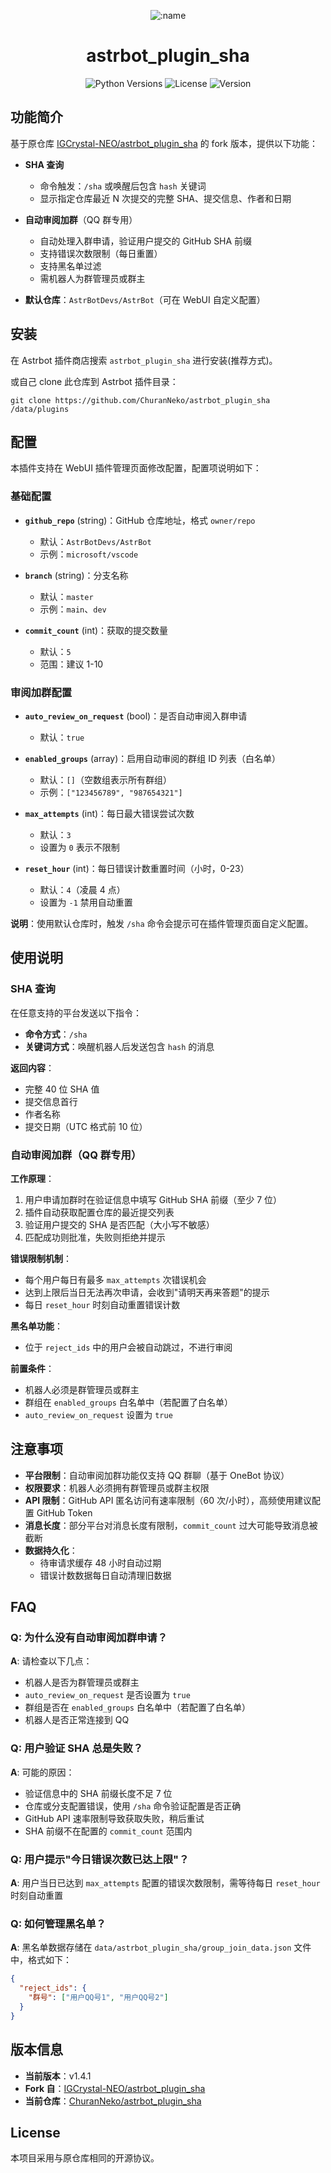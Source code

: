 <div align="center">

![:name](https://count.getloli.com/@astrbot_plugin_sha?name=astrbot_plugin_sha&theme=minecraft&padding=6&offset=0&align=top&scale=1&pixelated=1&darkmode=auto)

# astrbot_plugin_sha

![Python Versions](https://img.shields.io/badge/python-3.8%20%7C%203.9%20%7C%203.10-blue)
![License](https://img.shields.io/github/license/ChuranNeko/astrbot_plugin_sha)
![Version](https://img.shields.io/badge/version-1.4.1-green)

</div>


## 功能简介

基于原仓库 [IGCrystal-NEO/astrbot_plugin_sha](https://github.com/IGCrystal-NEO/astrbot_plugin_sha) 的 fork 版本，提供以下功能：

- **SHA 查询**
  - 命令触发：`/sha` 或唤醒后包含 `hash` 关键词
  - 显示指定仓库最近 N 次提交的完整 SHA、提交信息、作者和日期
  
- **自动审阅加群**（QQ 群专用）
  - 自动处理入群申请，验证用户提交的 GitHub SHA 前缀
  - 支持错误次数限制（每日重置）
  - 支持黑名单过滤
  - 需机器人为群管理员或群主
  
- **默认仓库**：`AstrBotDevs/AstrBot`（可在 WebUI 自定义配置）

## 安装

在 Astrbot 插件商店搜索 `astrbot_plugin_sha` 进行安装(推荐方式)。

或自己 clone 此仓库到 Astrbot 插件目录：

```
git clone https://github.com/ChuranNeko/astrbot_plugin_sha /data/plugins
```


## 配置

本插件支持在 WebUI 插件管理页面修改配置，配置项说明如下：

### 基础配置
- **`github_repo`** (string)：GitHub 仓库地址，格式 `owner/repo`
  - 默认：`AstrBotDevs/AstrBot`
  - 示例：`microsoft/vscode`
  
- **`branch`** (string)：分支名称
  - 默认：`master`
  - 示例：`main`、`dev`
  
- **`commit_count`** (int)：获取的提交数量
  - 默认：`5`
  - 范围：建议 1-10

### 审阅加群配置
- **`auto_review_on_request`** (bool)：是否自动审阅入群申请
  - 默认：`true`
  
- **`enabled_groups`** (array)：启用自动审阅的群组 ID 列表（白名单）
  - 默认：`[]`（空数组表示所有群组）
  - 示例：`["123456789", "987654321"]`
  
- **`max_attempts`** (int)：每日最大错误尝试次数
  - 默认：`3`
  - 设置为 `0` 表示不限制
  
- **`reset_hour`** (int)：每日错误计数重置时间（小时，0-23）
  - 默认：`4`（凌晨 4 点）
  - 设置为 `-1` 禁用自动重置

**说明**：使用默认仓库时，触发 `/sha` 命令会提示可在插件管理页面自定义配置。

## 使用说明

### SHA 查询
在任意支持的平台发送以下指令：
- **命令方式**：`/sha`
- **关键词方式**：唤醒机器人后发送包含 `hash` 的消息

**返回内容**：
- 完整 40 位 SHA 值
- 提交信息首行
- 作者名称
- 提交日期（UTC 格式前 10 位）

### 自动审阅加群（QQ 群专用）

**工作原理**：
1. 用户申请加群时在验证信息中填写 GitHub SHA 前缀（至少 7 位）
2. 插件自动获取配置仓库的最近提交列表
3. 验证用户提交的 SHA 是否匹配（大小写不敏感）
4. 匹配成功则批准，失败则拒绝并提示

**错误限制机制**：
- 每个用户每日有最多 `max_attempts` 次错误机会
- 达到上限后当日无法再次申请，会收到"请明天再来答题"的提示
- 每日 `reset_hour` 时刻自动重置错误计数

**黑名单功能**：
- 位于 `reject_ids` 中的用户会被自动跳过，不进行审阅

**前置条件**：
- 机器人必须是群管理员或群主
- 群组在 `enabled_groups` 白名单中（若配置了白名单）
- `auto_review_on_request` 设置为 `true`

## 注意事项

- **平台限制**：自动审阅加群功能仅支持 QQ 群聊（基于 OneBot 协议）
- **权限要求**：机器人必须拥有群管理员或群主权限
- **API 限制**：GitHub API 匿名访问有速率限制（60 次/小时），高频使用建议配置 GitHub Token
- **消息长度**：部分平台对消息长度有限制，`commit_count` 过大可能导致消息被截断
- **数据持久化**：
  - 待审请求缓存 48 小时自动过期
  - 错误计数数据每日自动清理旧数据

## FAQ

### Q: 为什么没有自动审阅加群申请？
**A**: 请检查以下几点：
- 机器人是否为群管理员或群主
- `auto_review_on_request` 是否设置为 `true`
- 群组是否在 `enabled_groups` 白名单中（若配置了白名单）
- 机器人是否正常连接到 QQ

### Q: 用户验证 SHA 总是失败？
**A**: 可能的原因：
- 验证信息中的 SHA 前缀长度不足 7 位
- 仓库或分支配置错误，使用 `/sha` 命令验证配置是否正确
- GitHub API 速率限制导致获取失败，稍后重试
- SHA 前缀不在配置的 `commit_count` 范围内

### Q: 用户提示"今日错误次数已达上限"？
**A**: 用户当日已达到 `max_attempts` 配置的错误次数限制，需等待每日 `reset_hour` 时刻自动重置

### Q: 如何管理黑名单？
**A**: 黑名单数据存储在 `data/astrbot_plugin_sha/group_join_data.json` 文件中，格式如下：
```json
{
  "reject_ids": {
    "群号": ["用户QQ号1", "用户QQ号2"]
  }
}
```

## 版本信息

- **当前版本**：v1.4.1
- **Fork 自**：[IGCrystal-NEO/astrbot_plugin_sha](https://github.com/IGCrystal-NEO/astrbot_plugin_sha)
- **当前仓库**：[ChuranNeko/astrbot_plugin_sha](https://github.com/ChuranNeko/astrbot_plugin_sha)

## License

本项目采用与原仓库相同的开源协议。
